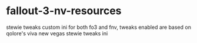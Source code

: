 # fallout-3-nv-resources
stewie tweaks custom ini for both fo3 and fnv, tweaks enabled are based on qolore's viva new vegas stewie tweaks ini
